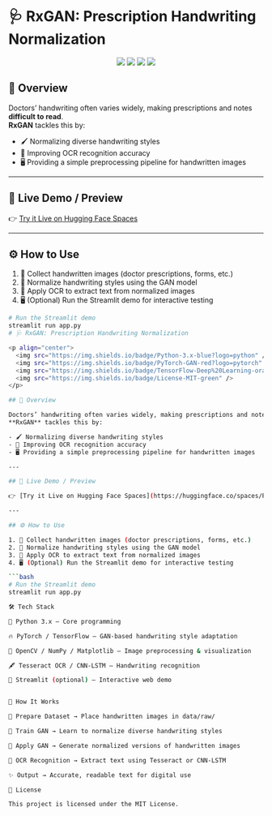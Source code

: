 

# 🩺 RxGAN: Prescription Handwriting Normalization  

<p align="center">
  <img src="https://img.shields.io/badge/Python-3.x-blue?logo=python" />
  <img src="https://img.shields.io/badge/PyTorch-GAN-red?logo=pytorch" />
  <img src="https://img.shields.io/badge/TensorFlow-Deep%20Learning-orange?logo=tensorflow" />
  <img src="https://img.shields.io/badge/License-MIT-green" />
</p>  

## 📸 Overview  

Doctors’ handwriting often varies widely, making prescriptions and notes **difficult to read**.  
**RxGAN** tackles this by:  

- 🖌️ Normalizing diverse handwriting styles  
- 🎯 Improving OCR recognition accuracy  
- 🖥️ Providing a simple preprocessing pipeline for handwritten images  

---

## 🚀 Live Demo / Preview  

👉 [Try it Live on Hugging Face Spaces](https://huggingface.co/spaces/Pranay2007/GAN-For-Prescriptions)  

---

## ⚙️ How to Use  

1. 📄 Collect handwritten images (doctor prescriptions, forms, etc.)  
2. 🎨 Normalize handwriting styles using the GAN model  
3. 🔹 Apply OCR to extract text from normalized images  
4. 🖥️ (Optional) Run the Streamlit demo for interactive testing  

```bash
# Run the Streamlit demo
streamlit run app.py
# 🩺 RxGAN: Prescription Handwriting Normalization  

<p align="center">
  <img src="https://img.shields.io/badge/Python-3.x-blue?logo=python" />
  <img src="https://img.shields.io/badge/PyTorch-GAN-red?logo=pytorch" />
  <img src="https://img.shields.io/badge/TensorFlow-Deep%20Learning-orange?logo=tensorflow" />
  <img src="https://img.shields.io/badge/License-MIT-green" />
</p>  

## 📸 Overview  

Doctors’ handwriting often varies widely, making prescriptions and notes **difficult to read**.  
**RxGAN** tackles this by:  

- 🖌️ Normalizing diverse handwriting styles  
- 🎯 Improving OCR recognition accuracy  
- 🖥️ Providing a simple preprocessing pipeline for handwritten images  

---

## 🚀 Live Demo / Preview  

👉 [Try it Live on Hugging Face Spaces](https://huggingface.co/spaces/Pranay2007/GAN-For-Prescriptions)  

---

## ⚙️ How to Use  

1. 📄 Collect handwritten images (doctor prescriptions, forms, etc.)  
2. 🎨 Normalize handwriting styles using the GAN model  
3. 🔹 Apply OCR to extract text from normalized images  
4. 🖥️ (Optional) Run the Streamlit demo for interactive testing  

```bash
# Run the Streamlit demo
streamlit run app.py

🛠️ Tech Stack

🐍 Python 3.x – Core programming

🔥 PyTorch / TensorFlow – GAN-based handwriting style adaptation

🎨 OpenCV / NumPy / Matplotlib – Image preprocessing & visualization

🖋️ Tesseract OCR / CNN-LSTM – Handwriting recognition

🚀 Streamlit (optional) – Interactive web demo


🧠 How It Works

📁 Prepare Dataset → Place handwritten images in data/raw/

🎨 Train GAN → Learn to normalize diverse handwriting styles

🔹 Apply GAN → Generate normalized versions of handwritten images

🔹 OCR Recognition → Extract text using Tesseract or CNN-LSTM

✨ Output → Accurate, readable text for digital use

📜 License

This project is licensed under the MIT License.
